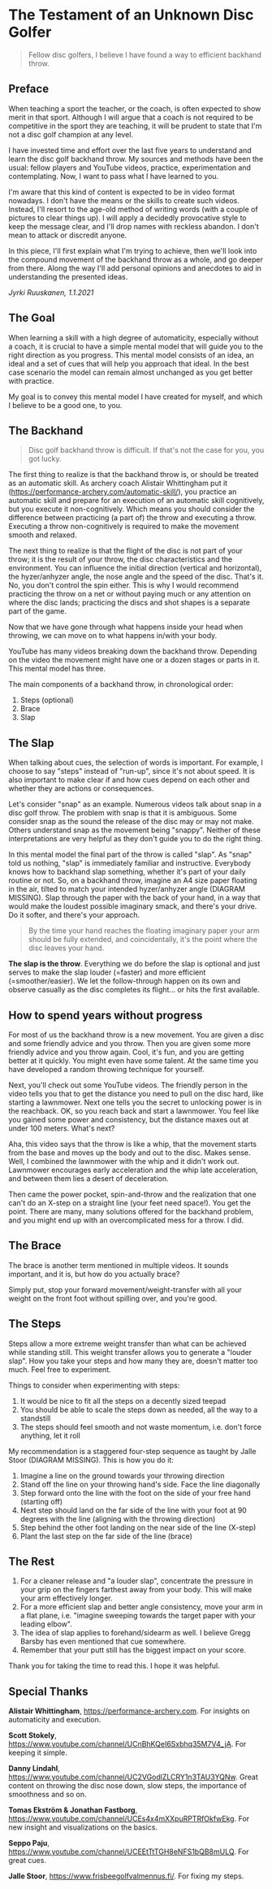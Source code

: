 # The Testament of an Unknown Disc Golfer

> Fellow disc golfers, I believe I have found a way to efficient backhand throw.

## Preface

When teaching a sport the teacher, or the coach, is often expected to show merit in that sport. Although I will argue that a coach is not required to be competitive in the sport they are teaching, it will be prudent to state that I'm not a disc golf champion at any level.

I have invested time and effort over the last five years to understand and learn the disc golf backhand throw. My sources and methods have been the usual: fellow players and YouTube videos, practice, experimentation and contemplating. Now, I want to pass what I have learned to you.

I'm aware that this kind of content is expected to be in video format nowadays. I don't have the means or the skills to create such videos. Instead, I'll resort to the age-old method of writing words (with a couple of pictures to clear things up). I will apply a decidedly provocative style to keep the message clear, and I'll drop names with reckless abandon. I don't mean to attack or discredit anyone.

In this piece, I'll first explain what I'm trying to achieve, then we'll look into the compound movement of the backhand throw as a whole, and go deeper from there. Along the way I'll add personal opinions and anecdotes to aid in understanding the presented ideas.

*Jyrki Ruuskanen, 1.1.2021*

## The Goal

When learning a skill with a high degree of automaticity, especially without a coach, it is crucial to have a simple mental model that will guide you to the right direction as you progress. This mental model consists of an idea, an ideal and a set of cues that will help you approach that ideal. In the best case scenario the model can remain almost unchanged as you get better with practice.

My goal is to convey this mental model I have created for myself, and which I believe to be a good one, to you.

## The Backhand

> Disc golf backhand throw is difficult. If that's not the case for you, you got lucky.

The first thing to realize is that the backhand throw is, or should be treated as an automatic skill. As archery coach Alistair Whittingham put it (https://performance-archery.com/automatic-skill/), you practice an automatic skill and prepare for an execution of an automatic skill cognitively, but you execute it non-cognitively. Which means you should consider the difference between practicing (a part of) the throw and executing a throw. Executing a throw non-cognitively is required to make the movement smooth and relaxed.

The next thing to realize is that the flight of the disc is not part of your throw; it is the result of your throw, the disc characteristics and the environment. You can influence the initial direction (vertical and horizontal), the hyzer/anhyzer angle, the nose angle and the speed of the disc. That's it. No, you don't control the spin either. This is why I would recommend practicing the throw on a net or without paying much or any attention on where the disc lands; practicing the discs and shot shapes is a separate part of the game.

Now that we have gone through what happens inside your head when throwing, we can move on to what happens in/with your body.

YouTube has many videos breaking down the backhand throw. Depending on the video the movement might have one or a dozen stages or parts in it. This mental model has three.

The main components of a backhand throw, in chronological order:
1. Steps (optional)
2. Brace
3. Slap

## The Slap

When talking about cues, the selection of words is important. For example, I choose to say "steps" instead of "run-up", since it's not about speed. It is also important to make clear if and how cues depend on each other and whether they are actions or consequences.

Let's consider "snap" as an example. Numerous videos talk about snap in a disc golf throw. The problem with snap is that it is ambiguous. Some consider snap as the sound the release of the disc may or may not make. Others understand snap as the movement being "snappy". Neither of these interpretations are very helpful as they don't guide you to do the right thing.

In this mental model the final part of the throw is called "slap". As "snap" told us nothing, "slap" is immediately familiar and instructive. Everybody knows how to backhand slap something, whether it's part of your daily routine or not. So, on a backhand throw, imagine an A4 size paper floating in the air, tilted to match your intended hyzer/anhyzer angle (DIAGRAM MISSING). Slap through the paper with the back of your hand, in a way that would make the loudest possible imaginary smack, and there's your drive. Do it softer, and there's your approach.

> By the time your hand reaches the floating imaginary paper your arm should be fully extended, and coincidentally, it's the point where the disc leaves your hand.

**The slap is the throw**. Everything we do before the slap is optional and just serves to make the slap louder (=faster) and more efficient (=smoother/easier). We let the follow-through happen on its own and observe casually as the disc completes its flight... or hits the first available.

## How to spend years without progress

For most of us the backhand throw is a new movement. You are given a disc and some friendly advice and you throw. Then you are given some more friendly advice and you throw again. Cool, it's fun, and you are getting better at it quickly. You might even have some talent. At the same time you have developed a random throwing technique for yourself.

Next, you'll check out some YouTube videos. The friendly person in the video tells you that to get the distance you need to pull on the disc hard, like starting a lawnmower. Next one tells you the secret to unlocking power is in the reachback. OK, so you reach back and start a lawnmower. You feel like you gained some power and consistency, but the distance maxes out at under 100 meters. What's next?

Aha, this video says that the throw is like a whip, that the movement starts from the base and moves up the body and out to the disc. Makes sense. Well, I combined the lawnmower with the whip and it didn't work out. Lawnmower encourages early acceleration and the whip late acceleration, and between them lies a desert of deceleration.

Then came the power pocket, spin-and-throw and the realization that one can't do an X-step on a straight line (your feet need space!). You get the point. There are many, many solutions offered for the backhand problem, and you might end up with an overcomplicated mess for a throw. I did.

## The Brace

The brace is another term mentioned in multiple videos. It sounds important, and it is, but how do you actually brace?

Simply put, stop your forward movement/weight-transfer with all your weight on the front foot without spilling over, and you're good.

## The Steps

Steps allow a more extreme weight transfer than what can be achieved while standing still. This weight transfer allows you to generate a "louder slap". How you take your steps and how many they are, doesn't matter too much. Feel free to experiment.

Things to consider when experimenting with steps:
1. It would be nice to fit all the steps on a decently sized teepad
2. You should be able to scale the steps down as needed, all the way to a standstill
3. The steps should feel smooth and not waste momentum, i.e. don't force anything, let it roll

My recommendation is a staggered four-step sequence as taught by Jalle Stoor (DIAGRAM MISSING). This is how you do it:
1. Imagine a line on the ground towards your throwing direction
2. Stand off the line on your throwing hand's side. Face the line diagonally
3. Step forward onto the line with the foot on the side of your free hand (starting off)
4. Next step should land on the far side of the line with your foot at 90 degrees with the line (aligning with the throwing direction)
5. Step behind the other foot landing on the near side of the line (X-step)
6. Plant the last step on the far side of the line (brace)

## The Rest

1. For a cleaner release and "a louder slap", concentrate the pressure in your grip on the fingers farthest away from your body. This will make your arm effectively longer.
2. For a more efficient slap and better angle consistency, move your arm in a flat plane, i.e. "imagine sweeping towards the target paper with your leading elbow".
3. The idea of slap applies to forehand/sidearm as well. I believe Gregg Barsby has even mentioned that cue somewhere.
4. Remember that your putt still has the biggest impact on your score.

Thank you for taking the time to read this. I hope it was helpful.

## Special Thanks

**Alistair Whittingham**, https://performance-archery.com. For insights on automaticity and execution.

**Scott Stokely**, https://www.youtube.com/channel/UCnBhKQeI6Sxbhq35M7V4_jA. For keeping it simple.

**Danny Lindahl**, https://www.youtube.com/channel/UC2VGodlZLCRY1n3TAU3YQNw. Great content on throwing the disc nose down, slow steps, the importance of smoothness and so on.

**Tomas Ekström & Jonathan Fastborg**, https://www.youtube.com/channel/UCEs4x4mXXpuRPTRfOkfwEkg. For new insight and visualizations on the basics.

**Seppo Paju**, https://www.youtube.com/channel/UCEEtTtTGH8eNFS1bQB8mULQ. For great cues.

**Jalle Stoor**, https://www.frisbeegolfvalmennus.fi/. For fixing my steps.